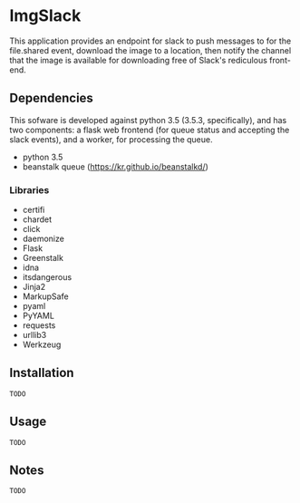 ImgSlack
========

This application provides an endpoint for slack to push messages to for the file.shared event, download the image to a location, then notify the channel that the image is available for downloading free of Slack's rediculous front-end.

Dependencies
------------
This sofware is developed against python 3.5 (3.5.3, specifically), and has two components: a flask web frontend (for queue status and accepting the slack events), and a worker, for processing the queue.

- python 3.5
- beanstalk queue (https://kr.github.io/beanstalkd/)

### Libraries
* certifi
* chardet
* click
* daemonize
* Flask
* Greenstalk
* idna
* itsdangerous
* Jinja2
* MarkupSafe
* pyaml
* PyYAML
* requests
* urllib3
* Werkzeug

Installation
------------

`TODO`

Usage
-----

`TODO`

Notes
-----

`TODO`
